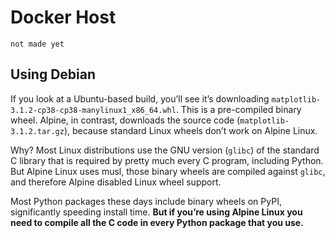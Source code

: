 # Docker Host
`not made yet`

## Using Debian
<!-- https://pythonspeed.com/articles/alpine-docker-python/ -->
If you look at a Ubuntu-based build, you’ll see it’s downloading `matplotlib-3.1.2-cp38-cp38-manylinux1_x86_64.whl`. This is a pre-compiled binary wheel. Alpine, in contrast, downloads the source code (`matplotlib-3.1.2.tar.gz`), because standard Linux wheels don’t work on Alpine Linux.

Why? Most Linux distributions use the GNU version (`glibc`) of the standard C library that is required by pretty much every C program, including Python. But Alpine Linux uses musl, those binary wheels are compiled against `glibc`, and therefore Alpine disabled Linux wheel support.

Most Python packages these days include binary wheels on PyPI, significantly speeding install time. **But if you’re using Alpine Linux you need to compile all the C code in every Python package that you use.**